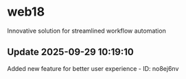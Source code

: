 # web18
Innovative solution for streamlined workflow automation

## Update 2025-09-29 10:19:10
Added new feature for better user experience - ID: no8ej6nv

